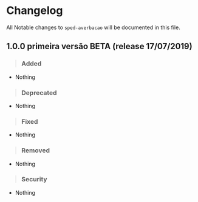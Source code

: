 # Changelog

All Notable changes to `sped-averbacao` will be documented in this file.


## 1.0.0 primeira versão BETA (release 17/07/2019)

>### Added
- Nothing

>### Deprecated
- Nothing

>### Fixed
- Nothing

>### Removed
- Nothing

>### Security
- Nothing
